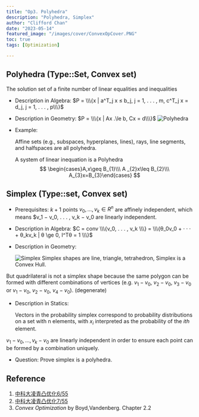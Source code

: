 ```yaml
---
title: "Op3. Polyhedra"
description: "Polyhedra, Simplex"
author: "Clifford Chan"
date: "2023-05-14"
featured_image: "/images/cover/ConvexOpCover.PNG"
toc: true
tags: [Optimization]

---
```


## Polyhedra (Type::Set, Convex set)

The solution set of a finite number of linear equalities
and inequalities

- Description in Algebra: $P = \\\{x | a^T_j x ≤ b_j, j = 1, . . . , m, c^T_j x = d_j, j = 1, . . . , p\\\}$
- Description in Geometry: $P = \\\{x | Ax .\le b, Cx = d\\\}$
![Polyhedra](/images/Mathfolder/Polyhedra.png)
- Example: 

    Affine sets (e.g., subspaces, hyperplanes, lines), rays, line segments, and halfspaces are all polyhedra.

    A system of linear inequation is a Polyhedra 
    $$
    \begin{cases}A,x\geq B_{1}\\\
    A _{2}x\leq B_{2}\\\
    A_{3}x=B_{3}\end{cases}
    $$


## Simplex (Type::set, Convex set)

- Prerequisites: $k + 1$ points $v_0, . . . , v_k ∈ R^n$ are affinely independent, which means $v_1 − v_0, . . . , v_k − v_0 are linearly independent. 
- Description in Algebra: 
$C = conv \\\{v_0, . . . , v_k \\\} = \\\{θ_0v_0 + · · · + θ_kv_k | θ \ge 0, I^Tθ = 1 \\\}$
- Description in Geometry:  

    ![Simplex](/images/Mathfolder/Simplex.PNG)
    Simplex shapes are line, triangle, tetrahedron, Simplex is a Convex Hull.

But quadrilateral is not a simplex shape because the same polygon can be formed with different combinations of vertices (e.g. $v_1- v_0$, $v_2-v_0$, $v_3-v_0$ or $v_1-v_0$, $v_2-v_0$, $v_4-v_0$). (degenerate)

- Description in Statics:
    
    Vectors in the probability simplex correspond to probability distributions on a set with n elements, with $x_i$ interpreted as the probability of the $ith$ element.

$v_1 - v_0, . . . , v_k - v_0$ are linearly independent in order to ensure each point can be formed by a combination uniquely.

- Question: Prove simplex is a polyhedra.

## Reference

1. [中科大凌青凸优化6/55](https://www.youtube.com/watch?v=wXlf3lnSY2w)
2. [中科大凌青凸优化7/55](https://www.youtube.com/watch?v=x4GzT8lAbMc)
3. _Convex Optimization_ by Boyd,Vandenberg. Chapter 2.2